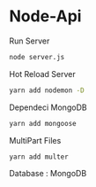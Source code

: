 # Node-Api

Run Server

```bash
node server.js
```
Hot Reload Server

```bash
yarn add nodemon -D
```

Dependeci MongoDB

```bash
yarn add mongoose
```

MultiPart Files

```bash
yarn add multer
```

Database : MongoDB 

